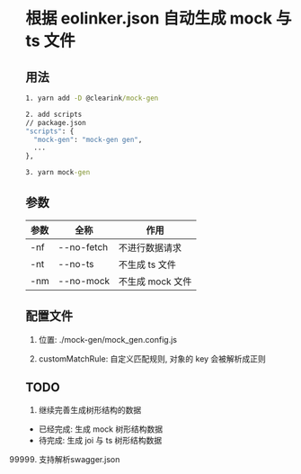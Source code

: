 # 根据 eolinker.json 自动生成 mock 与 ts 文件

## 用法

```cmd
1. yarn add -D @clearink/mock-gen

2. add scripts
// package.json
"scripts": {
  "mock-gen": "mock-gen gen",
  ...
},

3. yarn mock-gen
```

## 参数

| 参数 | 全称       | 作用             |
| ---- | ---------- | ---------------- |
| -nf  | --no-fetch | 不进行数据请求   |
| -nt  | --no-ts    | 不生成 ts 文件   |
| -nm  | --no-mock  | 不生成 mock 文件 |


## 配置文件

1. 位置:  ./mock-gen/mock_gen.config.js

2. customMatchRule: 自定义匹配规则, 对象的 key 会被解析成正则

## TODO
1. 继续完善生成树形结构的数据
  - 已经完成: 生成 mock 树形结构数据
  - 待完成: 生成 joi 与 ts 树形结构数据
99999. 支持解析swagger.json
